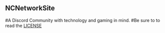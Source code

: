 ## NCNetworkSite
#A Discord Community with technology and gaming in mind.
#Be sure to to read the [LICENSE](https://github.com/ncnetwork/ncnetworksite/license.md)


